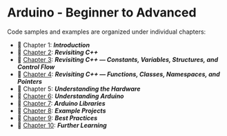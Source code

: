 # Arduino - Beginner to Advanced

Code samples and examples are organized under individual chapters:

* :beginner: Chapter 1: ***Introduction***
* :beginner: [Chapter 2](./Chapter-02): ***Revisiting C++***
* :beginner: [Chapter 3](./Chapter-03): ***Revisiting C++ — Constants, Variables, Structures, and Control Flow***
* :beginner: [Chapter 4](./Chapter-04): ***Revisiting C++ — Functions, Classes, Namespaces, and Pointers***
* :beginner: Chapter 5: ***Understanding the Hardware***
* :beginner: [Chapter 6](./Chapter-06): ***Understanding Arduino***
* :beginner: [Chapter 7](./Chapter-07): ***Arduino Libraries***
* :beginner: [Chapter 8](./Chapter-08): ***Example Projects***
* :beginner: [Chapter 9](./Chapter-09): ***Best Practices***
* :beginner: [Chapter 10](./Chapter-10): ***Further Learning***

